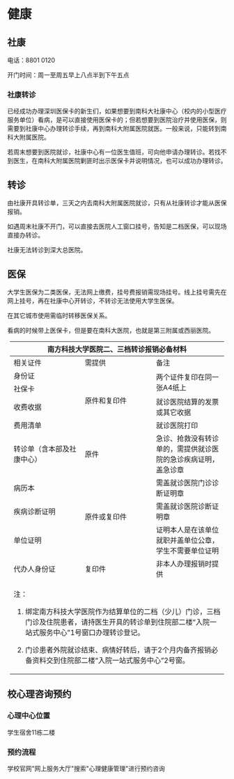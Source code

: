 # 健康

## 社康
电话：8801 0120

开门时间：周一至周五早上八点半到下午五点

### 社康转诊
已经成功办理深圳医保卡的新生们，如果想要到南科大社康中心（校内的小型医疗服务单位）看病，是可以直接使用医保卡的；但若想要到医院治疗并使用医保，则需要到社康中心办理转诊手续，再到南科大附属医院就医。一般来说，只能转到南科大附属医院。

若周末想要到医院就诊，社康中心有一位医生值班，可向他申请办理转诊。若找不到医生，在南科大附属医院剿匪时出示医保卡并说明情况，也可以成功办理转诊。

## 转诊
由社康开具转诊单，三天之内去南科大附属医院就诊，只有从社康转诊才能从医保报销。

如遇周末社康不开门，可以直接去医院人工窗口挂号，告知是二档医保，可以现场直接办转诊。

社康无法转诊到深大总医院。

## 医保
大学生医保为二类医保，无法网上缴费，挂号费报销需现场挂号。线上挂号需先在网上挂号，再在社康中心开转诊，不转诊无法使用大学生医保。

在其它城市使用需临时转移医保关系。

看病的时候带上医保卡，但是要在南科大医院，也就是第三附属或西丽医院。

<div style="padding: 0 0.4rem 0 0.4rem"><table class="self">
    <colgroup>
        <col style="width: 33%" />
        <col style="width: 33%" />
        <col style="width: 33%" />
    </colgroup>
    <thead>
        <tr class="header">
            <th colspan="3">南方科技大学医院二、三档转诊报销必备材料</th>
        </tr>
    </thead>
    <tbody>
        <tr class="odd">
            <td>相关证件</td>
            <td>需提供</td>
            <td>备注</td>
        </tr>
        <tr class="even">
            <td>身份证</td>
            <td rowspan="4">原件和复印件</td>
            <td rowspan="2">两个证件复印在同一张A4纸上</td>
        </tr>
        <tr class="odd">
            <td>社保卡</td>
        </tr>
        <tr class="even">
            <td>收费收据</td>
            <td>就诊医院结算的发票或其它收据</td>
        </tr>
        <tr class="odd">
            <td>费用清单</td>
            <td>就诊医院打印</td>
        </tr>
        <tr class="even">
            <td>转诊单（含本部及社康中心）</td>
            <td>原件</td>
            <td>急诊、抢救没有转诊单的，需提供就诊医院的急诊疾病证明，盖急诊章</td>
        </tr>
        <tr class="odd">
            <td>病历本</td>
            <td rowspan="3">原件或复印件</td>
            <td>需盖就诊医院门诊诊断证明章</td>
        </tr>
        <tr class="even">
            <td>疾病诊断证明</td>
            <td>需盖就诊医院诊断证明章</td>
        </tr>
        <tr class="odd">
            <td>单位证明</td>
            <td>证明本人是在该单位就职并盖单位公章，学生不需要单位证明</td>
        </tr>
        <tr class="even">
            <td>代办人身份证</td>
            <td>复印件</td>
            <td>非本人办理报销时提供</td>
        </tr>
        <tr class="odd">
            <td colspan="3"><p>注：</p>
            <ol type="1">
                <li><p>绑定南方科技大学医院作为结算单位的二档（少儿）门诊，三档门诊及住院患者，请持医生开具的转诊单到住院部二楼“入院一站式服务中心”1号窗口办理转诊登记。</p></li>
                <li><p>门诊患者外院就诊结束、病情好转后，请于2个月内备齐报销必备资料交到住院部二楼“入院一站式服务中心”2号窗。</p></li>
            </ol></td>
        </tr>
    </tbody>
</table></div>

## 校心理咨询预约
### 心理中心位置
学生宿舍11栋二楼

### 预约流程
学校官网"网上服务大厅"搜索"心理健康管理"进行预约咨询